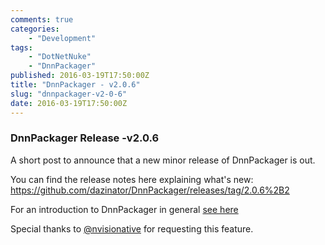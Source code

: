 ```yaml
---
comments: true
categories: 
    - "Development"
tags: 
    - "DotNetNuke"
    - "DnnPackager"
published: 2016-03-19T17:50:00Z
title: "DnnPackager - v2.0.6"
slug: "dnnpackager-v2-0-6"
date: 2016-03-19T17:50:00Z
---
```


### DnnPackager Release -v2.0.6

A short post to announce that a new minor release of DnnPackager is out.

You can find the release notes here explaining what's new: https://github.com/dazinator/DnnPackager/releases/tag/2.0.6%2B2

For an introduction to DnnPackager in general [see here](http://darrelltunnell.net/blog/2015/12/01/dnnpackager-getting-started/)

Special thanks to [@nvisionative](https://github.com/nvisionative) for requesting this feature.

<!--more-->